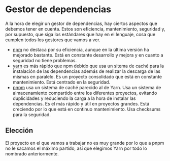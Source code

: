 # Gestor de dependencias
A la hora de elegir un gestor de dependencias, hay ciertos aspectos que debemos tener en cuenta. Estos son eficiencia, mantenimiento, seguridad y, por supuesto, que siga los estándares que hay en el lenguaje, cosa que cumplen todos los gestores que vamos a ver.

- [npm](https://www.npmjs.com/) no destaca por su eficiencia, aunque en la última versión ha mejorado bastante. Está en constante desarrollo y mejora y en cuanto a seguridad no tiene problemas. 
- [yarn](https://yarnpkg.com/) es más rápido que npm debido que usa un sitema de caché para la instalación de las dependencias además de realizar la descarga de las mismas en paralelo. Es un proyecto consolidado que está en constante mantenimiento. Está centrado en la seguridad.
- [pnpm](https://pnpm.io/) usa un sistema de caché parecido al de Yarn. Usa un sistema de almacenamiento compartido entre los diferentes proyectos, evitando duplicidades y reduciendo la carga a la hora de instalar las dependencias. Es el más rápido y útil en proyectos grandes. Está creciendo por lo que está en continuo mantenimiento. Usa checksums para la seguridad.

## Elección
El proyecto en el que vamos a trabajar no es muy grande por lo que a pnpm no le sacamos el máximo partido, así que elegimos Yarn por todo lo nombrado anteriormente. 